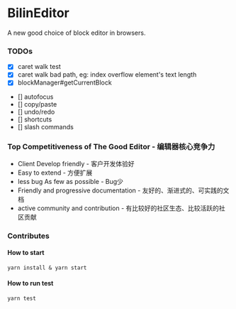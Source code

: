 # BilinEditor
A new good choice of block editor in browsers.

### TODOs
- [x] caret walk test
- [x] caret walk bad path, eg: index overflow element's text length
- [x] blockManager#getCurrentBlock
- [] autofocus
- [] copy/paste
- [] undo/redo
- [] shortcuts
- [] slash commands

### Top Competitiveness of The Good Editor - 编辑器核心竞争力
 - Client Develop friendly - 客户开发体验好
 - Easy to extend - 方便扩展
 - less bug As few as possible - Bug少 
 - Friendly and progressive documentation - 友好的、渐进式的、可实践的文档
 - active community and contribution - 有比较好的社区生态、比较活跃的社区贡献

### Contributes
#### How to start
```shell
yarn install & yarn start
```

#### How to run test
```shell
yarn test
```

